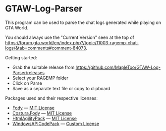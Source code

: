 # GTAW-Log-Parser

This program can be used to parse the chat logs generated while playing on GTA World.

You should always use the "Current Version" seen at the top of https://forum.gta.world/en/index.php?/topic/11003-ragemp-chat-logs/&tab=comments#comment-84073.

Getting started:
- Grab the suitable release from https://github.com/MapleToo/GTAW-Log-Parser/releases
- Select your RAGEMP folder
- Click on Parse
- Save as a separate text file or copy to clipboard

Packages used and their respective licenses:
- [Fody](https://github.com/Fody/Fody) — [MIT License](https://github.com/Fody/Fody/blob/master/License.txt)
- [Costura.Fody](https://github.com/Fody/Costura) — [MIT License](https://github.com/Fody/Costura/blob/master/license.txt)
- [HtmlAgilityPack](https://github.com/zzzprojects/html-agility-pack) — [MIT License](https://github.com/zzzprojects/html-agility-pack/blob/master/LICENSE)
- [WindowsAPICodePack](https://github.com/aybe/Windows-API-Code-Pack-1.1) — [Custom License](https://github.com/aybe/Windows-API-Code-Pack-1.1/blob/master/LICENCE)
